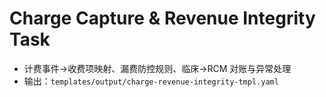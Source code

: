 # Charge Capture & Revenue Integrity Task

- 计费事件→收费项映射、漏费防控规则、临床→RCM 对账与异常处理
- 输出：`templates/output/charge-revenue-integrity-tmpl.yaml`
